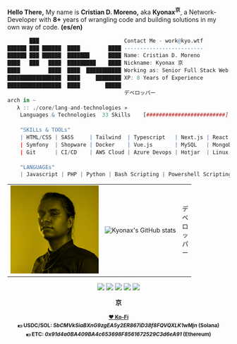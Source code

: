<!--
*    ___  _______   ___  __  _______
*   / _ \/ __/ _ | / _ \/  |/  / __/
*  / , _/ _// __ |/ // / /|_/ / _/
* /_/|_/___/_/ |_/____/_/  /_/___v1.0
* @kyonax_on_tech
*
* Read-and-Learn about me and my code, all my world
* translated into digital algorithms.
*
* Last Updated: Mar 05 2025
*
* Cristian D. Moreno - Kyonax
* iamkyo@kyo.wtf
-->

**Hello There,**
My name is **Cristian D. Moreno,** aka **Kyonax<sup>京</sup>**, a Network-Developer with **8+** years of wrangling code and building solutions in my own way of code. **(es/en)**

``` r
       ███                           Contact Me - work@kyo.wtf
██████ ███ ██████  ████         ████ -------------------------
██████ ███ ██████  ███████      ████ Name: Cristian D. Moreno
████   ███   ████  █████████    ████ Nickname: Kyonax 京
████         ████  ████  ███████████ Working as: Senior Full Stack Web-Dev
█████████████████  ████     ████████ XP: 8 Years of Experience
█████████████████  ████        █████ 
                                     デベロッパー
arch in ~ 
   λ :: ./core/lang-and-technologies »
    Languages & Technologies  33 Skills    [#########################] loading
    
    "SKILLs & TOOLs"
    | HTML/CSS | SASS     | Tailwind  | Typescript   | Next.js | React.js | Express.js | Node.js   |
    | Symfony  | Shopware | Docker    | Vue.js       | MySQL   | MongoDB  | Grunt.js   | Gulp.js   |
    | Git      | CI/CD    | AWS Cloud | Azure Devops | Hotjar  | Linux    | GA4        | Wordpress |
    
    "LANGUAGEs"
    | Javascript | PHP | Python | Bash Scripting | Powershell Scripting |
```

<div align="center">
<table>
  <tr>
    <td>
      <img src="https://github.com/Kyonax/Kyonax/blob/master/src/professional_photo.png" width="200"/>
    </td>
    <td>
      <img src="https://github-readme-stats.vercel.app/api?username=Kyonax&theme=great-gatsby" alt="Kyonax's GitHub stats"/>
    </td>
    <td>
      デ<br>ベ<br>ロ<br>ッ<br>パ<br>ー
    </td>
  </tr>
</table>
</div>

<p align="center"> 
  <a href="https://www.reddit.com/user/kyonax_on"><img src="https://img.shields.io/reddit/user-karma/combined/kyonax_on?style=social&logo=reddit&logoColor=%23FFD400"/><a/>
  <img src="https://img.shields.io/github/followers/Kyonax?style=social&logo=github&logoColor=%23FFD400"/>
  <a href="https://twitter.com/kyonax_on_tech"><img src="https://img.shields.io/twitter/url?url=https%3A%2F%2Ftwitter.com%2Fkyonax_on_tech&style=social&logoColor=%23FFD400&label=Twitter"/><a/>
  <a href="https://www.instagram.com/is.kyonax/"><img src="https://img.shields.io/twitter/url?url=https%3A%2F%2Finstagram.com%2Fis.kyonax&style=social&logo=instagram&logoColor=%23FFD400&label=Instagram"/><a/>
  <a href="https://www.linkedin.com/in/kyonax/"><img src="https://img.shields.io/twitter/url?url=https%3A%2F%2Fwww.linkedin.com%2Fin%2Fkyonax%2F&style=social&logo=linkedin&logoColor=%23FFD400&label=Linkedin"/><a/> 
<p/>

<div/>

<p align="center">
<samp>
  <a><strong>京</strong></a>
  <br>
  <br>
  <sup>
    <b>
    <a href="https://ko-fi.com/kyonax_on_tech">❤️ Ko-Fi</a>
    </b>
    <br>
    <b>💵 USDC/SOL: <i>5bCMVkSiaBXnG9zgEA5y2ER867iD38f8FQVQXLK1wMjn</i> (Solana)
    <br>
    <b>💶 ETC:</b> <i>0x91d4a0BA409BA4c653698F8561672529C3d6eA91</i> (Ethereum)
    <br>
  </sup>
</samp>
</p>
<table/>
